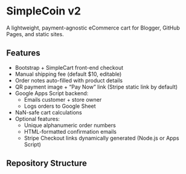 # SimpleCoin v2

A lightweight, payment-agnostic eCommerce cart for Blogger, GitHub Pages, and static sites.

## Features

- Bootstrap + SimpleCart front-end checkout
- Manual shipping fee (default $10, editable)
- Order notes auto-filled with product details
- QR payment image + “Pay Now” link (Stripe static link by default)
- Google Apps Script backend:
  - Emails customer + store owner
  - Logs orders to Google Sheet
- NaN-safe cart calculations
- Optional features:
  - Unique alphanumeric order numbers
  - HTML-formatted confirmation emails
  - Stripe Checkout links dynamically generated (Node.js or Apps Script)

## Repository Structure

